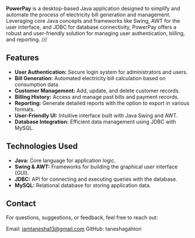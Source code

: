 
**PowerPay** is a desktop-based Java application designed to simplify and automate the process of electricity bill generation and management. Leveraging core Java concepts and frameworks like Swing, AWT for the user interface, and JDBC for database connectivity, PowerPay offers a robust and user-friendly solution for managing user authentication, billing, and reporting.  ///

## Features

- **User Authentication:** Secure login system for administrators and users.
- **Bill Generation:** Automated electricity bill calculation based on consumption data.
- **Customer Management:** Add, update, and delete customer records.
- **Billing History:** Access and manage past bills and payment records.
- **Reporting:** Generate detailed reports with the option to export in various formats.
- **User-Friendly UI:** Intuitive interface built with Java Swing and AWT.
- **Database Integration:** Efficient data management using JDBC with MySQL.

## Technologies Used

- **Java:** Core language for application logic.
- **Swing & AWT:** Frameworks for building the graphical user interface (GUI).
- **JDBC:** API for connecting and executing queries with the database.
- **MySQL:** Relational database for storing application data.

## Contact
For questions, suggestions, or feedback, feel free to reach out:

Email: iamtanesha13@gmail.com
GitHub: taneshagahtori
